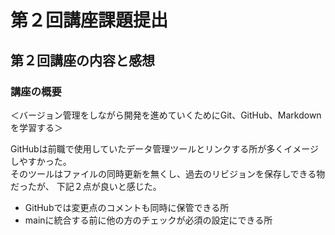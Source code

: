 # 第２回講座課題提出

## 第２回講座の内容と感想  

### 講座の概要  
＜バージョン管理をしながら開発を進めていくためにGit、GitHub、Markdownを学習する＞

GitHubは前職で使用していたデータ管理ツールとリンクする所が多くイメージしやすかった。  
そのツールはファイルの同時更新を無くし、過去のリビジョンを保存しできる物だったが、
下記２点が良いと感じた。  
* GitHubでは変更点のコメントも同時に保管できる所  
* mainに統合する前に他の方のチェックが必須の設定にできる所